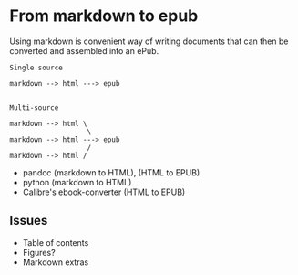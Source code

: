 From markdown to epub
=====================

Using markdown is convenient way of writing documents that can then be converted and assembled into an ePub.


    Single source
    
    markdown --> html ---> epub


    Multi-source

    markdown --> html \
                       \
    markdown --> html ---> epub
                       /
    markdown --> html /


* pandoc (markdown to HTML), (HTML to EPUB)
* python (markdown to HTML)
* Calibre's ebook-converter (HTML to EPUB)

Issues
--------
* Table of contents
* Figures?
* Markdown extras



